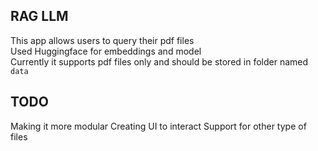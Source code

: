 ## RAG LLM
This app allows users to query their pdf files<br>
Used Huggingface for embeddings and model <br> 
Currently it supports pdf files only and should be stored in folder named `data`

## TODO
Making it more modular
Creating UI to interact
Support for other type of files
